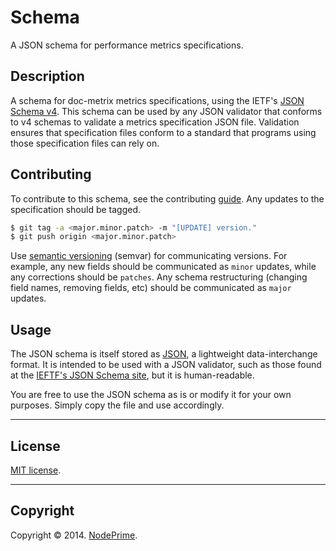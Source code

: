 Schema
======

A JSON schema for performance metrics specifications.


## Description

A schema for doc-metrix metrics specifications, using the IETF's [JSON Schema v4](http://json-schema.org/latest/json-schema-core.html). This schema can be used by any JSON validator that conforms to v4 schemas to validate a metrics specification JSON file. Validation ensures that specification files conform to a standard that programs using those specification files can rely on.


## Contributing

To contribute to this schema, see the contributing [guide](https://github.com/doc-metrix/contributing). Any updates to the specification should be tagged.

``` bash
$ git tag -a <major.minor.patch> -m "[UPDATE] version."
$ git push origin <major.minor.patch>
```

Use [semantic versioning](http://semver.org/) (semvar) for communicating versions. For example, any new fields should be communicated as `minor` updates, while any corrections should be `patches`. Any schema restructuring (changing field names, removing fields, etc) should be communicated as `major` updates.


## Usage

The JSON schema is itself stored as [JSON](http://json.org/), a lightweight data-interchange format. It is intended to be used with a JSON validator, such as those found at the [IEFTF's JSON Schema site](http://json-schema.org/implementations.html), but it is human-readable.

You are free to use the JSON schema as is or modify it for your own purposes. Simply copy the file and use accordingly.


---
## License

[MIT license](http://opensource.org/licenses/MIT). 


---
## Copyright

Copyright &copy; 2014. [NodePrime](http://nodeprime.com).
